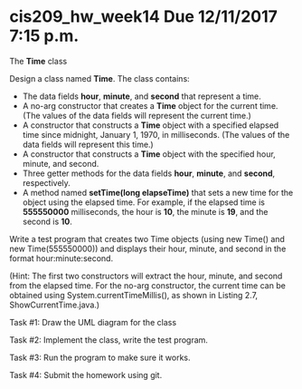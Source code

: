# cis209_hw_week14 Due 12/11/2017 7:15 p.m. 
The **Time** class

Design a class named **Time**. The class contains:

- The data fields **hour**, **minute**, and **second** that represent a time.
- A no-arg constructor that creates a **Time** object for the current time. (The
values of the data fields will represent the current time.)
- A constructor that constructs a **Time** object with a specified elapsed time
since midnight, January 1, 1970, in milliseconds. (The values of the data
fields will represent this time.)
- A constructor that constructs a **Time** object with the specified hour, minute,
and second.
- Three getter methods for the data fields **hour**, **minute**, and **second**,
respectively.
- A method named **setTime(long elapseTime)** that sets a new time
for the object using the elapsed time. For example, if the elapsed time is
**555550000** milliseconds, the hour is **10**, the minute is **19**, and the second is
**10**.

Write a test program that creates two Time objects (using new Time() and new
Time(555550000)) and displays their hour, minute, and second in the format
hour:minute:second.

(Hint: The first two constructors will extract the hour, minute, and second
from the elapsed time. For the no-arg constructor, the current time can be
obtained using System.currentTimeMillis(), as shown in Listing 2.7,
ShowCurrentTime.java.)

Task #1: Draw the UML diagram for the class

Task #2: Implement the class, write the test program.

Task #3: Run the program to make sure it works.

Task #4: Submit the homework using git.
